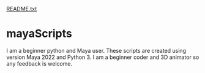 [README.txt](https://github.com/ntanimate/mayaScripts/files/7094975/README.txt)
# mayaScripts

I am a beginner python and Maya user. These scripts are created using version Maya 2022 and Python 3. I am a beginner coder and 3D animator so any feedback is welcome. 
